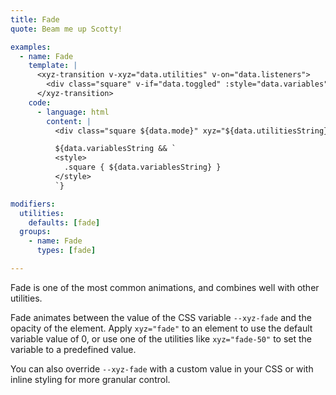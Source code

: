 ```yaml
---
title: Fade
quote: Beam me up Scotty!

examples:
  - name: Fade
    template: |
      <xyz-transition v-xyz="data.utilities" v-on="data.listeners">
        <div class="square" v-if="data.toggled" :style="data.variables"></div>
      </xyz-transition>
    code:
      - language: html
        content: |
          <div class="square ${data.mode}" xyz="${data.utilitiesString}"></div>

          ${data.variablesString && `
          <style>
            .square { ${data.variablesString} }
          </style>
          `}

modifiers:
  utilities:
    defaults: [fade]
  groups:
    - name: Fade
      types: [fade]

---
```


Fade is one of the most common animations, and combines well with other utilities.

Fade animates between the value of the CSS variable `--xyz-fade` and the opacity of the element. Apply `xyz="fade"` to an element to use the default variable value of 0, or use one of the utilities like `xyz="fade-50"` to set the variable to a predefined value.

You can also override `--xyz-fade` with a custom value in your CSS or with inline styling for more granular control.

